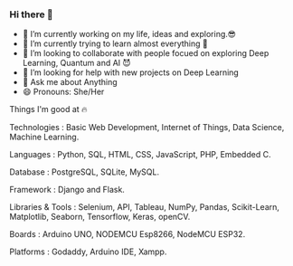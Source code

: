 ### Hi there 👋


- 🔭 I’m currently working on my life, ideas and exploring.😎
- 🌱 I’m currently trying to learn almost everything 🤣
- 👯 I’m looking to collaborate with people focued on exploring Deep Learning, Quantum and AI  😈
- 🤔 I’m looking for help with new projects on Deep Learning
- 💬 Ask me about Anything
- 😄 Pronouns: She/Her
 


Things I'm good at 🔥

Technologies       : Basic Web Development, Internet of Things, Data Science, Machine Learning.

Languages          : Python, SQL, HTML, CSS, JavaScript, PHP, Embedded C.

Database           : PostgreSQL, SQLite, MySQL.

Framework          : Django and Flask.

Libraries & Tools  : Selenium, API, Tableau, NumPy, Pandas, Scikit-Learn, Matplotlib, Seaborn, Tensorflow, Keras, openCV. 

Boards             : Arduino UNO, NODEMCU Esp8266, NodeMCU ESP32. 

Platforms          : Godaddy, Arduino IDE, Xampp.



